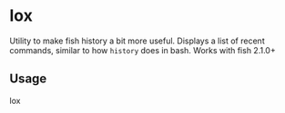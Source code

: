 lox
===

Utility to make fish history a bit more useful. Displays a list of recent commands, similar to how `history` does in bash. Works with fish 2.1.0+

## Usage
  
  lox 
